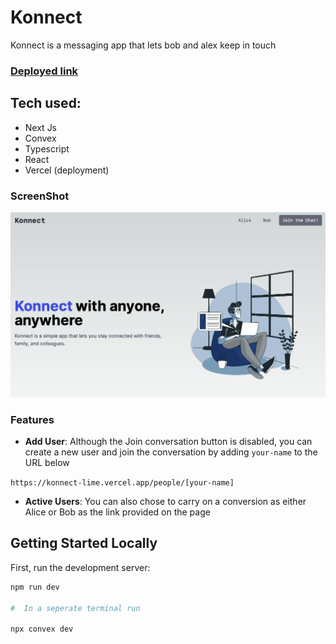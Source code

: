 # Konnect

Konnect is a messaging app that lets bob and alex keep in touch

### [Deployed link](https://konnect-lime.vercel.app)

## Tech used:

- Next Js
- Convex
- Typescript
- React
- Vercel (deployment)

### ScreenShot

![App image preview](/src/app/assets/konnect.png)

### Features

- **Add User**: Although the Join conversation button is disabled, you can create a new user and join the conversation by adding
  `your-name` to the URL below

`https://konnect-lime.vercel.app/people/[your-name]`

- **Active Users**: You can also chose to carry on a conversion as either Alice or Bob as the link provided on the page

## Getting Started Locally

First, run the development server:

```bash
npm run dev

#  In a seperate terminal run

npx convex dev
```
